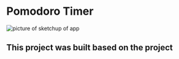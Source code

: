 ﻿# Pomodoro Timer
![picture of sketchup of app](./IMG_5209.jpg)
## This project was built based on the project 

